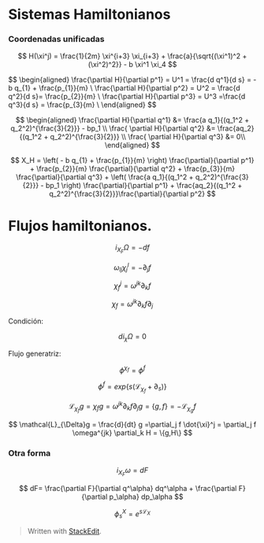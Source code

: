 

# Sistemas Hamiltonianos
 
### Coordenadas unificadas

$$
H(\xi^j) = \frac{1}{2m} \xi^{i+3} \xi_{i+3} + \frac{a}{\sqrt{(\xi^1)^2 + (\xi^2)^2}} - b \xi^1 \xi_4
$$

$$
\begin{aligned}
	\frac{\partial H}{\partial p^1} = U^1 = \frac{d q^1}{d s} =  - b q_{1} + \frac{p_{1}}{m} \\
	\frac{\partial H}{\partial p^2} = U^2 = \frac{d q^2}{d s}= \frac{p_{2}}{m} \\
	\frac{\partial H}{\partial p^3} = U^3 =\frac{d q^3}{d s} = \frac{p_{3}{m} \\
\end{aligned}
$$

$$
\begin{aligned}
	\frac{\partial H}{\partial q^1} &=  \frac{a q_1}{(q_1^2 + q_2^2)^{\frac{3}{2}}} - bp_1 \\
	\frac{ \partial H}{\partial q^2} &= \frac{aq_2}{(q_1^2 + q_2^2)^{\frac{3}{2}}} \\
	\frac{ \partial H}{\partial q^3} &= 0\\
\end{aligned}
$$

$$
X_H = \left( - b q_{1}  + \frac{p_{1}}{m} \right) \frac{\partial}{\partial p^1} +   \frac{p_{2}}{m} \frac{\partial}{\partial q^2}  +  \frac{p_{3}}{m} \frac{\partial}{\partial q^3} + \left( \frac{a q_1}{(q_1^2 + q_2^2)^{\frac{3}{2}}}  -  bp_1 \right) \frac{\partial}{\partial p^1} + \frac{aq_2}{(q_1^2 + q_2^2)^{\frac{3}{2}}}\frac{\partial}{\partial p^2} 
$$
# Flujos hamiltonianos.


$$
i_{X_F} \Omega = - df
$$

$$
\omega_{lj} \chi_j^l = -\partial_j f
$$

$$
\chi_f^j = \omega^{jk}\partial_k f
$$

$$
\chi_f = \omega^{jk}\partial_k f \partial_j
$$

Condición:

$$
d i_\chi \Omega = 0
$$

Flujo generatriz:

$$
\phi^{\chi_f} = \phi^f
$$

$$
\phi^f = exp\{ s(\mathcal{L}_{\chi_f} + \partial_s )\}
$$

$$
\mathcal{L}_{\chi_f}g = \chi_f g = \omega^{jk}\partial_k f \partial_j g = \{g,f \} = - \mathcal{L}_{\chi_g}f
$$

$$
\mathcal{L}_{\Delta}g = \frac{d}{dt} g =\partial_j f \dot{\xi}^j = \partial_j f \omega^{jk} \partial_k H = \{g,H\}
$$


### Otra forma

$$
i_{X_F} \omega = dF
$$


$$
dF= \frac{\partial F}{\partial q^\alpha} dq^\alpha +  \frac{\partial F}{\partial p_\alpha} dp_\alpha
$$

$$
\phi_s^X = e^{s\mathcal{L}_X}
$$



> Written with [StackEdit](https://stackedit.io/).

<!--stackedit_data:
eyJoaXN0b3J5IjpbMjExNjAyODU0MiwtMTQ2MDMyNzg3MCw3Mz
A5OTgxMTZdfQ==
-->